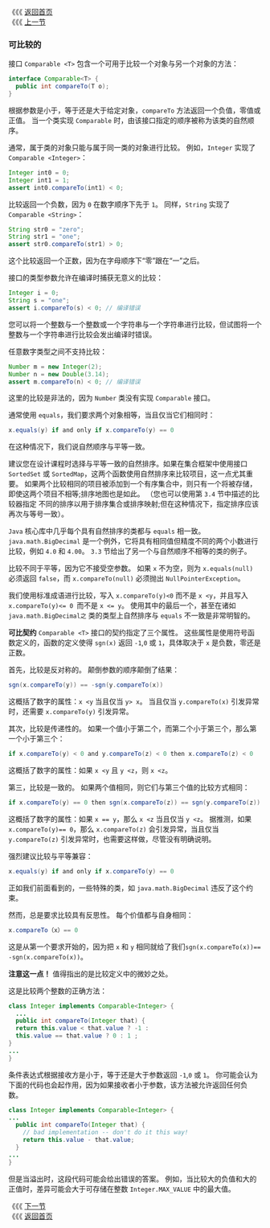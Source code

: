 《《《 [返回首页](../README.md)       <br/>
《《《 [上一节](00_Comparison_and_Bounds.md)

### 可比较的

接口 `Comparable <T>` 包含一个可用于比较一个对象与另一个对象的方法：

```java
interface Comparable<T> {
  public int compareTo(T o);
}
```

根据参数是小于，等于还是大于给定对象，`compareTo` 方法返回一个负值，零值或正值。 当一个类实现 `Comparable` 时，由该接口指定的顺序被称为该类的自然顺
序。

通常，属于类的对象只能与属于同一类的对象进行比较。 例如，`Integer` 实现了 `Comparable <Integer>`：

```java
Integer int0 = 0;
Integer int1 = 1;
assert int0.compareTo(int1) < 0;
```

比较返回一个负数，因为 `0` 在数字顺序下先于 `1`。 同样，`String` 实现了 `Comparable <String>`：

```java
String str0 = "zero";
String str1 = "one";
assert str0.compareTo(str1) > 0;
```

这个比较返回一个正数，因为在字母顺序下“零”跟在“一”之后。

接口的类型参数允许在编译时捕获无意义的比较：

```java
Integer i = 0;
String s = "one";
assert i.compareTo(s) < 0; // 编译错误
```

您可以将一个整数与一个整数或一个字符串与一个字符串进行比较，但试图将一个整数与一个字符串进行比较会发出编译时错误。

任意数字类型之间不支持比较：

```java
Number m = new Integer(2);
Number n = new Double(3.14);
assert m.compareTo(n) < 0; // 编译错误
```

这里的比较是非法的，因为 `Number` 类没有实现 `Comparable` 接口。

通常使用 `equals`，我们要求两个对象相等，当且仅当它们相同时：

```java
x.equals(y) if and only if x.compareTo(y) == 0
```

在这种情况下，我们说自然顺序与平等一致。

建议您在设计课程时选择与平等一致的自然排序。如果在集合框架中使用接口 `SortedSet` 或 `SortedMap`，这两个函数使用自然排序来比较项目，这一点尤其重要。
如果两个比较相同的项目被添加到一个有序集合中，则只有一个将被存储，即使这两个项目不相等;排序地图也是如此。 （您也可以使用第 `3.4` 节中描述的比较器指定
不同的排序以用于排序集合或排序映射;但在这种情况下，指定排序应该再次与等号一致）。

`Java` 核心库中几乎每个具有自然排序的类都与 `equals` 相一致。 `java.math.BigDecimal` 是一个例外，它将具有相同值但精度不同的两个小数进行比较，例如 
`4.0` 和 `4.00`。 `3.3` 节给出了另一个与自然顺序不相等的类的例子。

比较不同于平等，因为它不接受空参数。 如果 `x` 不为空，则为 `x.equals(null)` 必须返回 `false`，而 `x.compareTo(null)` 必须抛出 
`NullPointerException`。

我们使用标准成语进行比较，写入 `x.compareTo(y)<0` 而不是 `x <y`，并且写入 `x.compareTo(y)<= 0 `而不是 `x <= y`。 使用其中的最后一个，甚至在诸如 
`java.math.BigDecimal之` 类的类型上自然排序与 `equals` 不一致是非常明智的。

**可比契约** `Comparable <T>` 接口的契约指定了三个属性。 这些属性是使用符号函数定义的，函数的定义使得 `sgn(x)` 返回 `-1`,`0` 或 `1`，具体取决于 
`x` 是负数，零还是正数。
        
首先，比较是反对称的。 颠倒参数的顺序颠倒了结果：

```java
sgn(x.compareTo(y)) == -sgn(y.compareTo(x))
```

这概括了数字的属性：`x <y` 当且仅当 `y> x`。 当且仅当 `y.compareTo(x)` 引发异常时，还需要 `x.compareTo(y)` 引发异常。

其次，比较是传递性的。 如果一个值小于第二个，而第二个小于第三个，那么第一个小于第三个：

```java
if x.compareTo(y) < 0 and y.compareTo(z) < 0 then x.compareTo(z) < 0
```

这概括了数字的属性：如果 `x <y` 且 `y <z`，则 `x <z`。

第三，比较是一致的。 如果两个值相同，则它们与第三个值的比较方式相同：

```java
if x.compareTo(y) == 0 then sgn(x.compareTo(z)) == sgn(y.compareTo(z))
```

这概括了数字的属性：如果 `x == y`，那么 `x <z` 当且仅当 `y <z`。 据推测，如果 `x.compareTo(y)== 0`，那么 `x.compareTo(z)` 会引发异常，当且仅当 
`y.compareTo(z)` 引发异常时，也需要这样做，尽管没有明确说明。

强烈建议比较与平等兼容：

```java
x.equals(y) if and only if x.compareTo(y) == 0
```

正如我们前面看到的，一些特殊的类，如 `java.math.BigDecimal` 违反了这个约束。

然而，总是要求比较具有反思性。 每个价值都与自身相同：

```java
x.compareTo（x）== 0
```

这是从第一个要求开始的，因为把 `x` 和 `y` 相同就给了我们`sgn(x.compareTo(x))== -sgn(x.compareTo(x))`。

**注意这一点！** 值得指出的是比较定义中的微妙之处。

这是比较两个整数的正确方法：

```java
class Integer implements Comparable<Integer> {
  ...
  public int compareTo(Integer that) {
  return this.value < that.value ? -1 :
  this.value == that.value ? 0 : 1 ;
}
...
}
```

条件表达式根据接收方是小于，等于还是大于参数返回 `-1`,`0` 或 `1`。 你可能会认为下面的代码也会起作用，因为如果接收者小于参数，该方法被允许返回任何负
数。

```java
class Integer implements Comparable<Integer> {
...
  public int compareTo(Integer that) {
    // bad implementation -- don't do it this way!
    return this.value - that.value;
  }
...
}
```

但是当溢出时，这段代码可能会给出错误的答案。 例如，当比较大的负值和大的正值时，差异可能会大于可存储在整数 `Integer.MAX_VALUE` 中的最大值。

《《《 [下一节](02_Maximum_of_a_Collection.md)      <br/>
《《《 [返回首页](../README.md)
